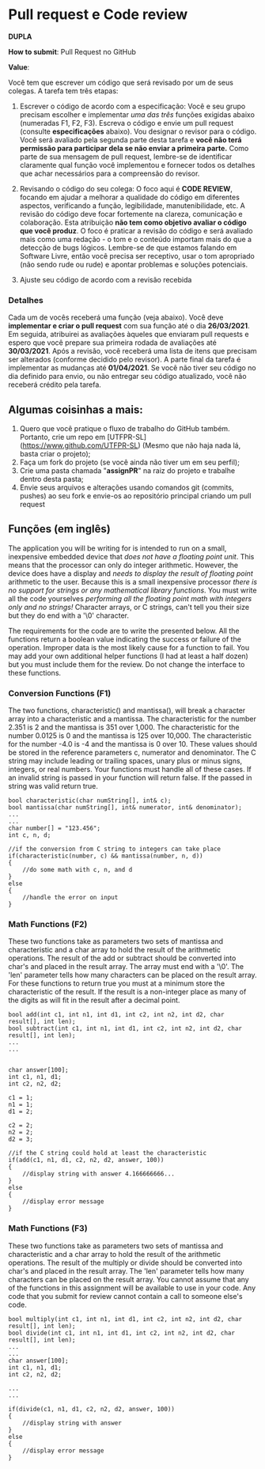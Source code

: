 # Pull request e Code review 

**DUPLA**

**How to submit**: Pull Request no GitHub

**Value**: 

Você tem que escrever um código que será revisado por um de seus colegas. A tarefa tem três etapas:

1. Escrever o código de acordo com a especificação: Você e seu grupo precisam escolher e implementar _uma das três_ funções exigidas abaixo (numeradas F1, F2, F3). Escreva o código e envie um pull request (consulte **especificações** abaixo). Vou designar o revisor para o código. Você será avaliado pela segunda parte desta tarefa e **você não terá permissão para participar dela se não enviar a primeira parte.** Como parte de sua mensagem de pull request, lembre-se de identificar claramente qual função você implementou e fornecer todos os detalhes que achar necessários para a compreensão do revisor.

2. Revisando o código do seu colega: O foco aqui é **CODE REVIEW**, focando em ajudar a melhorar a qualidade do código em diferentes aspectos, verificando a função, legibilidade, manutenibilidade, etc. A revisão do código deve focar fortemente na clareza, comunicação e colaboração. Esta atribuição **não tem como objetivo avaliar o código que você produz**. O foco é praticar a revisão do código e será avaliado mais como uma redação - o tom e o conteúdo importam mais do que a detecção de bugs lógicos. Lembre-se de que estamos falando em Software Livre, então você precisa ser receptivo, usar o tom apropriado (não sendo rude ou rude) e apontar problemas e soluções potenciais.
3. Ajuste seu código de acordo com a revisão recebida

### Detalhes
Cada um de vocês receberá uma função (veja abaixo). Você deve **implementar e criar o pull request** com sua função até o dia **26/03/2021**. Em seguida, atribuirei as avaliações àqueles que enviaram pull requests e espero que você prepare sua primeira rodada de avaliações até **30/03/2021**. Após a revisão, você receberá uma lista de itens que precisam ser alterados (conforme decidido pelo revisor). A parte final da tarefa é implementar as mudanças até **01/04/2021**. Se você não tiver seu código no dia definido para envio, ou não entregar seu código atualizado, você não receberá crédito pela tarefa.

## Algumas coisinhas a mais:
1. Quero que você pratique o fluxo de trabalho do GitHub também. Portanto, crie um repo em [UTFPR-SL] (https://www.github.com/UTFPR-SL) (Mesmo que não haja nada lá, basta criar o projeto);
2. Faça um fork do projeto (se você ainda não tiver um em seu perfil);
3. Crie uma pasta chamada "**assignPR**" na raiz do projeto e trabalhe dentro desta pasta;
4. Envie seus arquivos e alterações usando comandos git (commits, pushes) ao seu fork e envie-os ao repositório principal criando um  pull request

## Funções (em inglês)

The application you will be writing for is intended to run on a small, inexpensive embedded device that *does not have a floating point unit*. This means that the processor can only do integer arithmetic. However, the device does have a display and *needs to display the result of floating point* arithmetic to the user. Because this is a small inexpensive processor *there is no support for strings or any mathematical library functions*. You must write all the code yourselves *performing all the floating point math with integers only and no strings!* Character arrays, or C strings, can't tell you their size but  they do end with a '\0' character.

The requirements for the code are to write the presented below. All the functions return a boolean value indicating the success or failure of the operation. Improper data is the most likely cause for a function to fail. You may add your own additional helper functions (I had at least a half dozen) but you must include them for the review. Do not change the interface to these functions.

### Conversion Functions (F1)

The two functions, characteristic() and mantissa(), will break a character array into a characteristic and a mantissa. The characteristic for the number 2.351 is 2 and the mantissa is 351 over 1,000. The characteristic for the number 0.0125 is 0 and the mantissa is 125 over 10,000. The characteristic for the number -4.0 is -4 and the mantissa is 0 over 10. These values should be stored in the reference parameters c, numerator and denominator. The C string may include leading or trailing spaces, unary plus or minus signs, integers, or real numbers. Your functions must handle all of these cases. If an invalid string is passed in your function will return false. If the passed in string was valid return true.

```
bool characteristic(char numString[], int& c);
bool mantissa(char numString[], int& numerator, int& denominator);
...
...
char number[] = "123.456";
int c, n, d;
 
//if the conversion from C string to integers can take place
if(characteristic(number, c) && mantissa(number, n, d))
{
    //do some math with c, n, and d
}
else
{
    //handle the error on input
}
```

### Math Functions (F2)

These two functions take as parameters two sets of mantissa and characteristic and a char array to hold the result of the arithmetic operations. The result of the add or subtract should be converted into char's and placed in the result array. The array must end with a '\0'. The 'len' parameter tells how many characters can be placed on the result array. For these functions to return true you must at a minimum store the characteristic of the result. If the result is a non-integer place as many of the digits as will fit in the result after a decimal point. 

```
bool add(int c1, int n1, int d1, int c2, int n2, int d2, char result[], int len);
bool subtract(int c1, int n1, int d1, int c2, int n2, int d2, char result[], int len); 
...
...
 
 
char answer[100];
int c1, n1, d1;
int c2, n2, d2;
 
c1 = 1;
n1 = 1;
d1 = 2;
 
c2 = 2;
n2 = 2;
d2 = 3; 
 
//if the C string could hold at least the characteristic
if(add(c1, n1, d1, c2, n2, d2, answer, 100))
{
    //display string with answer 4.166666666...
}
else
{
    //display error message
}
```

### Math Functions (F3)

These two functions take as parameters two sets of mantissa and characteristic and a char array to hold the result of the arithmetic operations. The result of the multiply or divide should be converted into char's and placed in the result array. The 'len' parameter tells how many characters can be placed on the result array. You cannot assume that any of the functions in this assignment will be available to use in your code. Any code that you submit for review cannot contain a call to someone else's code.

```
bool multiply(int c1, int n1, int d1, int c2, int n2, int d2, char result[], int len);
bool divide(int c1, int n1, int d1, int c2, int n2, int d2, char result[], int len);
...
...
char answer[100];
int c1, n1, d1;
int c2, n2, d2;
 
...
...
 
if(divide(c1, n1, d1, c2, n2, d2, answer, 100))
{
    //display string with answer
}
else
{
    //display error message
}
```
